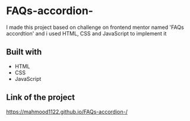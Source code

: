 # FAQs-accordion-
I made this project based on challenge on frontend mentor named 'FAQs accordtion' and i used HTML, CSS and JavaScript to implement it 

## Built with 
- HTML
- CSS
- JavaScript

 ## Link of the project 
 https://mahmood1122.github.io/FAQs-accordion-/
